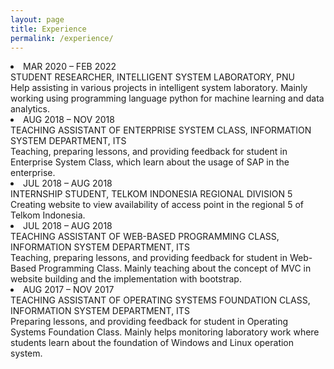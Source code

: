 ```yaml
---
layout: page
title: Experience
permalink: /experience/
---
```


<li> MAR 2020 – FEB 2022 </li>
STUDENT RESEARCHER, INTELLIGENT SYSTEM LABORATORY, PNU <br>
Help assisting in various projects in intelligent system laboratory. Mainly working using
programming language python for machine learning and data analytics. <br>
<li> AUG 2018 – NOV 2018 </li>
TEACHING ASSISTANT OF ENTERPRISE SYSTEM CLASS, INFORMATION SYSTEM DEPARTMENT, ITS <br>
Teaching, preparing lessons, and providing feedback for student in Enterprise System Class, which learn about the usage of SAP in the enterprise.
<li> JUL 2018 – AUG 2018 </li>
INTERNSHIP STUDENT, TELKOM INDONESIA REGIONAL DIVISION 5 <br>
Creating website to view availability of access point in the regional 5 of Telkom Indonesia.
<li> JUL 2018 – AUG 2018 </li>
TEACHING ASSISTANT OF WEB-BASED PROGRAMMING CLASS, INFORMATION SYSTEM DEPARTMENT, ITS <br>
Teaching, preparing lessons, and providing feedback for student in Web-Based Programming Class. Mainly teaching about the concept of MVC in website building and the implementation with bootstrap.
<li> AUG 2017 – NOV 2017 </li>
TEACHING ASSISTANT OF OPERATING SYSTEMS FOUNDATION CLASS, INFORMATION SYSTEM DEPARTMENT, ITS <br>
Preparing lessons, and providing feedback for student in Operating Systems Foundation Class. Mainly helps monitoring laboratory work where students learn about the foundation of Windows and Linux operation system.
